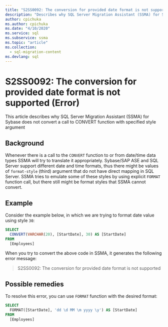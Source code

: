 ```yaml
---
title: "S2SS0092: The conversion for provided date format is not supported (Error)"
description: "Describes why SQL Server Migration Assistant (SSMA) for Sybase does not convert a call to CONVERT function with specified style argument."
author: cpichuka
ms.author: cpichuka
ms.date: "4/10/2020"
ms.service: sql
ms.subservice: ssma
ms.topic: "article"
ms.collection:
  - sql-migration-content
ms.devlang: sql
---
```


# S2SS0092: The conversion for provided date format is not supported (Error)

This article describes why SQL Server Migration Assistant (SSMA) for Sybase does not convert a call to CONVERT function with specified style argument

## Background

Whenever there is a call to the `CONVERT` function to or from date/time data types SSMA will try to translate it appropriately. Sybase/SAP ASE and SQL Server support different date and time formats, thus there might be values of `format-style` (third) argument that do not have direct mapping in SQL Server. SSMA tries to emulate some of these styles by using explicit `FORMAT` function call, but there still might be format styles that SSMA cannot convert.

## Example

Consider the example below, in which we are trying to format date value using style `30`:

```sql
SELECT
  CONVERT(VARCHAR(20), [StartDate], 30) AS [StartDate]
FROM
  [Employees]
```

When you try to convert the above code in SSMA, it generates the following error message:

> S2SS0092: The conversion for provided date format is not supported

## Possible remedies

To resolve this error, you can use `FORMAT` function with the desired format:

```sql
SELECT
  FORMAT([StartDate], 'dd \d MM \m yyyy \y') AS [StartDate]
FROM
  [Employees]
```
